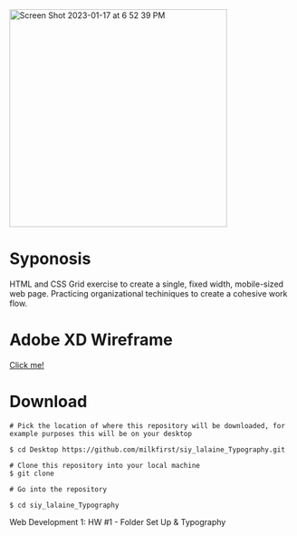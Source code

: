 <img width="384" alt="Screen Shot 2023-01-17 at 6 52 39 PM" src="https://user-images.githubusercontent.com/90929523/213038044-a6f0b066-50a9-4a4b-9119-6b964058b2b9.png">

# Syponosis
HTML and CSS Grid exercise to create a single, fixed width, mobile-sized web page. Practicing organizational techiniques to create a cohesive work flow.

# Adobe XD Wireframe
[Click me!](https://xd.adobe.com/view/58fb7f68-3016-42b1-b5d6-b2d954db67f1-0da8/)

# Download
 ```
# Pick the location of where this repository will be downloaded, for example purposes this will be on your desktop

$ cd Desktop https://github.com/milkfirst/siy_lalaine_Typography.git

# Clone this repository into your local machine
$ git clone 

# Go into the repository

$ cd siy_lalaine_Typography

```
Web Development 1: HW #1 - Folder Set Up & Typography
